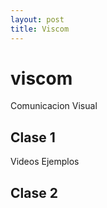 ```yaml
---
layout: post
title: Viscom
---
```


# viscom
Comunicacion Visual

## Clase 1
Videos
Ejemplos

## Clase 2
